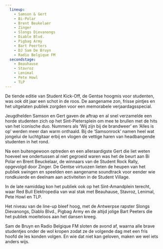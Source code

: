 ```yaml
---
  lineup:
    - Samson & Gert
    - Bi-Polar
    - Brent Beukelaer
    - Zinger
    - Slongs Dievanongs
    - Diable Blvd.
    - Pigbag Army
    - Bart Peerters
    - DJ Sam De Bruyn
    - Radio Belgique FM
  secondstage:
    - Beauhause
    - Stavroz
    - Lenimal
    - Pete Howl
    - TLP
---
```


De tiende editie van Student Kick-Off, de Gentse hoogmis voor studenten, was ook dit jaar een schot in de roos. De aangename zon, frisse pintjes en het uitgelaten publiek zorgden voor een memorabele verjaardagsspecial.

Jeugdhelden Samson en Gert gaven de aftrap en al snel verzamelde een horde studenten zich op het Sint-Pietersplein om mee te brullen met de hits van het iconische duo. Nummers als ‘Wij zijn bij de brandweer’ en ‘Alles is op’ werden meer dan warm onthaald. Bij de ‘Samsonrock’ namen heel wat jongelui de luchtgitaar erbij en vlogen de vettige haren van headbangende studenten in het rond.

Na een buitengewoon optreden en een alleraardigste Gert die liet weten hoeveel we ondertussen al niet gegroeid waren was het de beurt aan Bi Polar en Brent Beuckelaar, de winnaars van de Student Rock Rally, opgevolgd door Zinger. De Gentse virtuozen lieten de heupen van het publiek swingen en speelden een aangename soundtrack voor eender wie rondkuierde en deelnam aan activiteiten in de Student Village.

In de late namiddag kon het publiek ook op het Sint-Amandplein terecht, waar Red Bull Elektropedia van wal stak met Beauhause, Stavroz, Lenimal, Pete Howl en TLP.

Het niveau van de line-up bleef hoog, met de Antwerpse rapster Slongs Dievanongs, Diablo Blvd., Pigbag Army en de altijd jolige Bart Peeters die het publiek moeiteloos aan het dansen kreeg.

Sam de Bruyn en Radio Belgique FM sloten de avond af, waarna alle brave studentjes onder de wol kropen zodat ze de volgende dag met een fris hoofd de les konden volgen. En wie dat niet kan geloven, maken we wel iets anders wijs.

